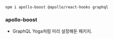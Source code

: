 
```
npm i apollo-boost @apollo/react-hooks graphql
```

### apollo-boost
- GraphQL Yoga처럼 미리 설정해둔 패키지.